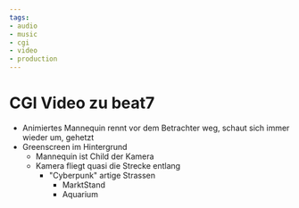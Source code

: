 ```yaml
---
tags:
- audio
- music
- cgi
- video
- production
---
```

# CGI Video zu beat7
- Animiertes Mannequin rennt vor dem Betrachter weg, schaut sich immer wieder um, gehetzt
- Greenscreen im Hintergrund
	- Mannequin ist Child der Kamera
	- Kamera fliegt quasi die Strecke entlang
		- "Cyberpunk" artige Strassen
			- MarktStand
			- Aquarium